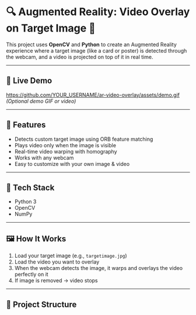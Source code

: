 # 🔍 Augmented Reality: Video Overlay on Target Image 🎥

This project uses **OpenCV** and **Python** to create an Augmented Reality experience where a target image (like a card or poster) is detected through the webcam, and a video is projected on top of it in real time.

---

## 📸 Live Demo

https://github.com/YOUR_USERNAME/ar-video-overlay/assets/demo.gif *(Optional demo GIF or video)*

---

## 🚀 Features
- Detects custom target image using ORB feature matching
- Plays video only when the image is visible
- Real-time video warping with homography
- Works with any webcam
- Easy to customize with your own image & video

---

## 🧠 Tech Stack
- Python 3
- OpenCV
- NumPy

---

## 🖼️ How It Works
1. Load your target image (e.g., `targetimage.jpg`)
2. Load the video you want to overlay
3. When the webcam detects the image, it warps and overlays the video perfectly on it
4. If image is removed → video stops

---

## 📂 Project Structure
